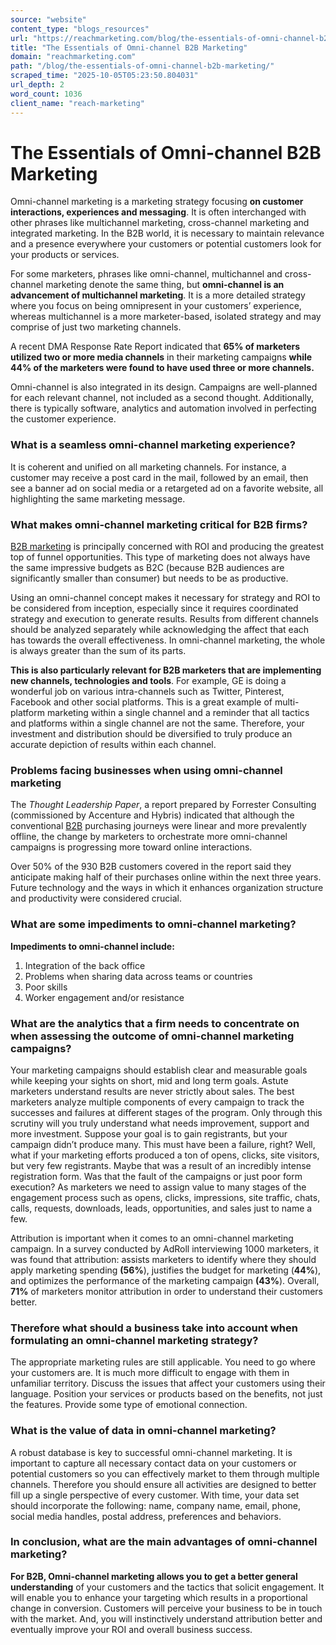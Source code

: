 ```yaml
---
source: "website"
content_type: "blogs_resources"
url: "https://reachmarketing.com/blog/the-essentials-of-omni-channel-b2b-marketing/"
title: "The Essentials of Omni-channel B2B Marketing"
domain: "reachmarketing.com"
path: "/blog/the-essentials-of-omni-channel-b2b-marketing/"
scraped_time: "2025-10-05T05:23:50.804031"
url_depth: 2
word_count: 1036
client_name: "reach-marketing"
---
```


# The Essentials of Omni-channel B2B Marketing

Omni-channel marketing is a marketing strategy focusing **on customer interactions, experiences and messaging**. It is often interchanged with other phrases like multichannel marketing, cross-channel marketing and integrated marketing.  In the B2B world, it is necessary to maintain relevance and a presence everywhere your customers or potential customers look for your products or services.

For some marketers, phrases like omni-channel, multichannel and cross-channel marketing denote the same thing, but **omni-channel is an advancement of multichannel marketing**. It is a more detailed strategy where you focus on being omnipresent in your customers’ experience, whereas multichannel is a more marketer-based, isolated strategy and may comprise of just two marketing channels.

A recent DMA Response Rate Report indicated that **65% of marketers utilized two or more media channels** in their marketing campaigns **while 44% of the marketers were found to have used three or more channels.**

Omni-channel is also integrated in its design. Campaigns are well-planned for each relevant channel, not included as a second thought. Additionally, there is typically software, analytics and automation involved in perfecting the customer experience.

### **What is a seamless omni-channel marketing experience?**

It is coherent and unified on all marketing channels.  For instance, a customer may receive a post card in the mail, followed by an email, then see a banner ad on social media or a retargeted ad on a favorite website, all highlighting the same marketing message.

### **What makes omni-channel marketing critical for B2B firms?**

[B2B marketing](https://reachmarketing.com/b2b-lead-generation-service/) is principally concerned with ROI and producing the greatest top of funnel opportunities. This type of marketing does not always have the same impressive budgets as B2C (because B2B audiences are significantly smaller than consumer) but needs to be as productive.

Using an omni-channel concept makes it necessary for strategy and ROI to be considered from inception, especially since it requires coordinated strategy and execution to generate results.  Results from different channels should be analyzed separately while acknowledging the affect that each has towards the overall effectiveness.  In omni-channel marketing, the whole is always greater than the sum of its parts.

**This is also particularly relevant for B2B marketers that are implementing new channels, technologies and tools**.  For example, GE is doing a wonderful job on various intra-channels such as Twitter, Pinterest, Facebook and other social platforms.  This is a great example of multi-platform marketing within a single channel and a reminder that all tactics and platforms within a single channel are not the same.  Therefore, your investment and distribution should be diversified to truly produce an accurate depiction of results within each channel.

### **Problems facing businesses when using omni-channel marketing**

The _Thought Leadership Paper_, a report prepared by Forrester Consulting (commissioned by Accenture and Hybris) indicated that although the conventional [B2B](https://reachmarketing.com/b2b-lead-generation-for-saas-companies/) purchasing journeys were linear and more prevalently offline, the change by marketers to orchestrate more omni-channel campaigns is progressing more toward online interactions.

Over 50% of the 930 B2B customers covered in the report said they anticipate making half of their purchases online within the next three years. Future technology and the ways in which it enhances organization structure and productivity were considered crucial.

### **What are some impediments to omni-channel marketing?**

**Impediments to omni-channel include:**

1.  Integration of the back office
2.  Problems when sharing data across teams or countries
3.  Poor skills
4.  Worker engagement and/or resistance

### **What are the analytics that a firm needs to concentrate on when assessing the outcome of omni-channel marketing campaigns?**

Your marketing campaigns should establish clear and measurable goals while keeping your sights on short, mid and long term goals.  Astute marketers understand results are never strictly about sales.  The best marketers analyze multiple components of every campaign to track the successes and failures at different stages of the program.  Only through this scrutiny will you truly understand what needs improvement, support and more investment.  Suppose your goal is to gain registrants, but your campaign didn’t produce many.  This must have been a failure, right?  Well, what if your marketing efforts produced a ton of opens, clicks, site visitors, but very few registrants.  Maybe that was a result of an incredibly intense registration form. Was that the fault of the campaigns or just poor form execution?  As marketers we need to assign value to many stages of the engagement process such as opens, clicks, impressions, site traffic, chats, calls, requests, downloads, leads, opportunities, and sales just to name a few.

Attribution is important when it comes to an omni-channel marketing campaign. In a survey conducted by AdRoll interviewing 1000 marketers, it was found that attribution: assists marketers to identify where they should apply marketing spending **(56%**), justifies the budget for marketing (**44%**), and optimizes the performance of the marketing campaign **(43%**).  Overall, **71%** of marketers monitor attribution in order to understand their customers better.

### **Therefore what should a business take into account when formulating an omni-channel marketing strategy?**

The appropriate marketing rules are still applicable. You need to go where your customers are.  It is much more difficult to engage with them in unfamiliar territory. Discuss the issues that affect your customers using their language. Position your services or products based on the benefits, not just the features. Provide some type of emotional connection.

### **What is the value of data in omni-channel marketing?**

A robust database is key to successful omni-channel marketing. It is important to capture all necessary contact data on your customers or potential customers so you can effectively market to them through multiple channels. Therefore you should ensure all activities are designed to better fill up a single perspective of every customer. With time, your data set should incorporate the following: name, company name, email, phone, social media handles, postal address, preferences and behaviors.

### **In conclusion, what are the main advantages of omni-channel marketing?**

**For B2B, Omni-channel marketing allows you to get a better general understanding** of your customers and the tactics that solicit engagement.  It will enable you to enhance your targeting which results in a proportional change in conversion. Customers will perceive your business to be in touch with the market. And, you will instinctively understand attribution better and eventually improve your ROI and overall business success.